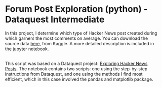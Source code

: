 # Forum Post Exploration (python) - Dataquest Intermediate

In this project, I determine which type of Hacker News post created during which garners the most comments on average. You can download the source data <a href="https://www.kaggle.com/hacker-news/hacker-news-posts">here</a>, from Kaggle. A more detailed description is included in the jupyter notebook.</br></br>

This script was based on a Dataquest project: <a href="https://app.dataquest.io/c/62/m/356/guided-project%3A-exploring-hacker-news-posts/1/introduction">Exploring Hacker News Posts</a>. The notebook contains two scripts: one using the step-by-step instructions from Dataquest, and one using the methods I find most efficient, which in this case involved the pandas and matplotlib package.
